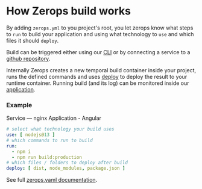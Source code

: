 # How Zerops build works

By adding `zerops.yml` to you project's root, you let zerops know what steps to `run` to build your application and using what technology to `use` and which files it should `deploy`.

Build can be triggered either using our [CLI]() or by connecting a service to a [github repository]().

Internally Zerops creates a new temporal build container inside your project, runs the defined commands and uses [deploy]() to deploy the result to your runtime container. Running build (and its log) can be monitored inside our [application]().

### Example

Service — nginx
Application - Angular

```yaml
# select what technology your build uses
use: [ nodejs@13 ]
# which commands to run to build
run:
  - npm i
  - npm run build:production
# which files / folders to deploy after build
deploy: [ dist, node_modules, package.json ]
```


See full [zerops.yaml documentation]().
